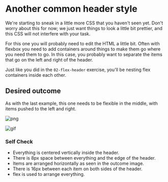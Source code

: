 # Another common header style

We're starting to sneak in a little more CSS that you haven't seen yet. Don't
worry about this for now; we just want things to look a little bit prettier, and
this CSS will not interfere with your task.

For this one you will probably need to edit the HTML a little bit. Often with
flexbox you need to add containers around things to make them go where you need
them to go. In this case, you probably want to separate the items that go on the
left and right of the header.

Just like you did in the `02-flex-header` exercise, you'll be nesting flex
containers inside each other.

## Desired outcome
As with the last example, this one needs to be flexible in the middle, with
items pushed to the left and right.

![png](./desired-outcome.png)

![gif](./desired-outcome.gif)

### Self Check
- Everything is centered vertically inside the header.
- There is 8px space between everything and the edge of the header.
- Items are arranged horizontally as seen in the outcome image.
- There is 16px between each item on both sides of the header.
- flex is used to arrange everything.
